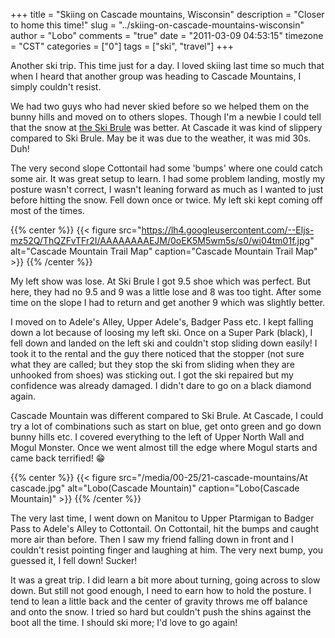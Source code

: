 +++
title = "Skiing on Cascade mountains, Wisconsin"
description = "Closer to home this time!"
slug = "../skiing-on-cascade-mountains-wisconsin"
author = "Lobo"
comments = "true"
date = "2011-03-09 04:53:15"
timezone = "CST"
categories = ["0"]
tags = ["ski", "travel"]
+++

Another ski trip. This time just for a day. I loved skiing last time so much that when I heard that another group was heading to Cascade Mountains, I simply couldn't resist.

We had two guys who had never skied before so we helped them on the bunny hills and moved on to others slopes. Though I'm a newbie I could tell that the snow at [the Ski Brule](/blog/a-ski-trip-to-ski-brule-michigan/) was better. At Cascade it was kind of slippery compared to Ski Brule. May be it was due to the weather, it was mid 30s. Duh!

The very second slope Cottontail had some 'bumps' where one could catch some air. It was great setup to learn. I had some problem landing, mostly my posture wasn't correct, I wasn't leaning forward as much as I wanted to just before hitting the snow. Fell down once or twice. My left ski kept coming off most of the times.

{{% center %}}
{{< figure src="https://lh4.googleusercontent.com/--Eljs-mz52Q/ThQZFvTFr2I/AAAAAAAAEJM/0oEK5M5wm5s/s0/wi04tm01f.jpg" alt="Cascade Mountain Trail Map" caption="Cascade Mountain Trail Map" >}}
{{% /center %}}

My left show was lose. At Ski Brule I got 9.5 shoe which was perfect. But here, they had no 9.5 and 9 was a little lose and 8 was too tight. After some time on the slope I had to return and get another 9 which was slightly better.

I moved on to Adele's Alley, Upper Adele's, Badger Pass etc. I kept falling down a lot because of loosing my left ski. Once on a Super Park (black), I fell down and landed on the left ski and couldn't stop sliding down easily! I took it to the rental and the guy there noticed that the stopper (not sure what they are called; but they stop the ski from sliding when they are unhooked from shoes) was sticking out. I got the ski repaired but my confidence was already damaged. I didn't dare to go on a black diamond again.

Cascade Mountain was different compared to Ski Brule. At Cascade, I could try a lot of combinations such as start on blue, get onto green and go down bunny hills etc. I covered everything to the left of Upper North Wall and Mogul Monster. Once we went almost till the edge where Mogul starts and came back terrified! :grin:

{{% center %}}
{{< figure src="/media/00-25/21-cascade-mountains/At cascade.jpg" alt="Lobo(Cascade Mountain)" caption="Lobo(Cascade Mountain)" >}}
{{% /center %}}

The very last time, I went down on Manitou to Upper Ptarmigan to Badger Pass to Adele's Alley to Cottontail. On Cottontail, hit the bumps and caught more air than before. Then I saw my friend falling down in front and I couldn't resist pointing finger and laughing at him. The very next bump, you guessed it, I fell down! Sucker!

It was a great trip. I did learn a bit more about turning, going across to slow down. But still not good enough, I need to earn how to hold the posture. I tend to lean a little back and the center of gravity throws me off balance and onto the snow. I tried so hard but couldn't push the shins against the boot all the time. I should ski more; I'd love to go again!
